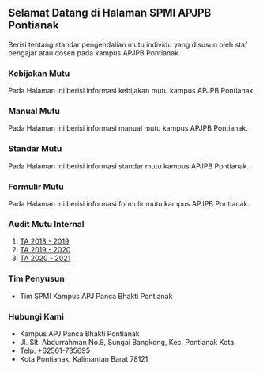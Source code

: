 ## Selamat Datang di Halaman SPMI APJPB Pontianak

Berisi tentang standar pengendalian mutu individu yang disusun oleh staf pengajar atau dosen pada kampus APJPB Pontianak.

### Kebijakan Mutu

Pada Halaman ini berisi informasi kebijakan mutu kampus APJPB Pontianak.

### Manual Mutu

Pada Halaman ini berisi informasi manual mutu kampus APJPB Pontianak.

### Standar Mutu

Pada Halaman ini berisi informasi standar mutu kampus APJPB Pontianak.

### Formulir Mutu

Pada Halaman ini berisi informasi formulir mutu kampus APJPB Pontianak.

### Audit Mutu Internal

1. [TA 2018 - 2019](https://drive.google.com/file/d/1M9z6E81wwW4BLVPnFU-YZAE4p1yOQpWe/view?usp=sharing)
2. [TA 2019 - 2020](https://drive.google.com/file/d/1M9z6E81wwW4BLVPnFU-YZAE4p1yOQpWe/view?usp=sharing)
3. [TA 2020 - 2021](https://drive.google.com/file/d/1M9z6E81wwW4BLVPnFU-YZAE4p1yOQpWe/view?usp=sharing) 

### Tim Penyusun

- Tim SPMI Kampus APJ Panca Bhakti Pontianak

### Hubungi Kami

- Kampus APJ Panca Bhakti Pontianak
- Jl. Slt. Abdurrahman No.8, Sungai Bangkong, Kec. Pontianak Kota,
- Telp. +62561-735695
- Kota Pontianak, Kalimantan Barat 78121
